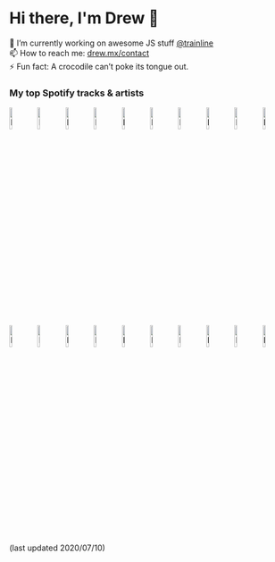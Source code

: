 # Hi there, I'm Drew 👋
🔭 I’m currently working on awesome JS stuff [@trainline](http://trainline.com/)  
📫 How to reach me: [drew.mx/contact](https://drew.mx/contact)  
⚡ Fun fact: A crocodile can’t poke its tongue out.  
### My top Spotify tracks & artists
[<img src="https://i.scdn.co/image/ab67616d00001e025c1c4d3d94d0e845bd1ebec1" alt="Photo of Spirit In The Sky" width="10%" />](https://open.spotify.com/track/0jvN7eQJJt4nxQzgQfZ1SP)[<img src="https://i.scdn.co/image/ab67616d00001e02ed7161514b659102e49bb589" alt="Photo of Happy Man" width="10%" />](https://open.spotify.com/track/5nF6drlQTtXc5iThQoyONB)[<img src="https://i.scdn.co/image/ab67616d00001e025293681f1d72c22430e382e0" alt="Photo of Tieduprightnow" width="10%" />](https://open.spotify.com/track/66tkDkPsznE5zIHNt4QkXB)[<img src="https://i.scdn.co/image/ab67616d00001e02a5a0567b3b8532a1e090734d" alt="Photo of All My Friends" width="10%" />](https://open.spotify.com/track/7sGTH1fber0bhncNMfNxmt)[<img src="https://i.scdn.co/image/ab67616d00001e02d2b420a7f33f6cfdcfc77b3b" alt="Photo of Money Problems" width="10%" />](https://open.spotify.com/track/6RrHDxkgLwNANildGqax05)[<img src="https://i.scdn.co/image/ab67616d00001e02da0235b62deb6a12490dec79" alt="Photo of Electrico Romantico - feat. Robbie Williams" width="10%" />](https://open.spotify.com/track/4qYYZHqXQ8zk9YMVDjoU7A)[<img src="https://i.scdn.co/image/ab67616d00001e02056e90910cbaf5c5b892aeba" alt="Photo of Another One Bites The Dust - Remastered 2011" width="10%" />](https://open.spotify.com/track/5vdp5UmvTsnMEMESIF2Ym7)[<img src="https://i.scdn.co/image/ab67616d00001e020c75ad91c9ec6586c8f6c18f" alt="Photo of Want Me Back" width="10%" />](https://open.spotify.com/track/64zfaCPwuuPkEtoNt1jzFx)[<img src="https://i.scdn.co/image/ab67616d00001e02aa31c98f0add81591375af01" alt="Photo of I Wanna Get Better" width="10%" />](https://open.spotify.com/track/2UVM22SIyJTpSfsStnpU2I)[<img src="https://i.scdn.co/image/ab67616d00001e020cdb4b03fd27a1301592a5e3" alt="Photo of There's Still A Light In The House" width="10%" />](https://open.spotify.com/track/4MIPNDbxVPWdLwH6A4nsiY)
[<img src="https://i.scdn.co/image/ff8d83627cb2a80d4c1fa36fd80a193ca34b7a50" alt="Photo of Imagine Dragons" width="10%" />](https://open.spotify.com/artist/53XhwfbYqKCa1cC15pYq2q)[<img src="https://i.scdn.co/image/af2b8e57f6d7b5d43a616bd1e27ba552cd8bfd42" alt="Photo of Queen" width="10%" />](https://open.spotify.com/artist/1dfeR4HaWDbWqFHLkxsg1d)[<img src="https://i.scdn.co/image/67497c55a766af3f57860c88562314a313fc137c" alt="Photo of Travis Scott" width="10%" />](https://open.spotify.com/artist/0Y5tJX1MQlPlqiwlOH1tJY)[<img src="https://i.scdn.co/image/9da714082fe9696529abadc8e4095451221b4483" alt="Photo of The Chainsmokers" width="10%" />](https://open.spotify.com/artist/69GGBxA162lTqCwzJG5jLp)[<img src="https://i.scdn.co/image/7316c71bf06332dc259e14ddce420b2b060e9c69" alt="Photo of Fleetwood Mac" width="10%" />](https://open.spotify.com/artist/08GQAI4eElDnROBrJRGE0X)[<img src="https://i.scdn.co/image/0666d9d1b65b626e98c5273a4f44ff34951f8e1f" alt="Photo of ABBA" width="10%" />](https://open.spotify.com/artist/0LcJLqbBmaGUft1e9Mm8HV)[<img src="https://i.scdn.co/image/1047bf172446f2a815a99ab0a0395099d621be51" alt="Photo of The Beatles" width="10%" />](https://open.spotify.com/artist/3WrFJ7ztbogyGnTHbHJFl2)[<img src="https://i.scdn.co/image/4f9987e4ab87fc44cb3136b7aea0ec3ad003ccd2" alt="Photo of Lizzo" width="10%" />](https://open.spotify.com/artist/56oDRnqbIiwx4mymNEv7dS)[<img src="https://i.scdn.co/image/6381c0467a37ad144dff97f716b1d0a3a1e79e56" alt="Photo of Elton John" width="10%" />](https://open.spotify.com/artist/3PhoLpVuITZKcymswpck5b)[<img src="https://i.scdn.co/image/c7cc0a75f02e5168f1174c7ae2c78eeb56ca5cff" alt="Photo of Ben Platt" width="10%" />](https://open.spotify.com/artist/6qGkLCMQkNGOJ079iEcC5k)
(last updated 2020/07/10)
